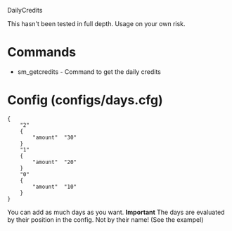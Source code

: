 DailyCredits

This hasn't been tested in full depth. Usage on your own risk.

# Commands
* sm_getcredits - Command to get the daily credits

# Config (configs/days.cfg)

```"Days"
{
	"2"
	{
		"amount"  "30"
	}
	"1"
	{
		"amount"  "20"
	}
	"0"
	{
		"amount"  "10"
	}
}
```

You can add as much days as you want. **Important** The days are evaluated by their position in the config. Not by their name! (See the exampel)
